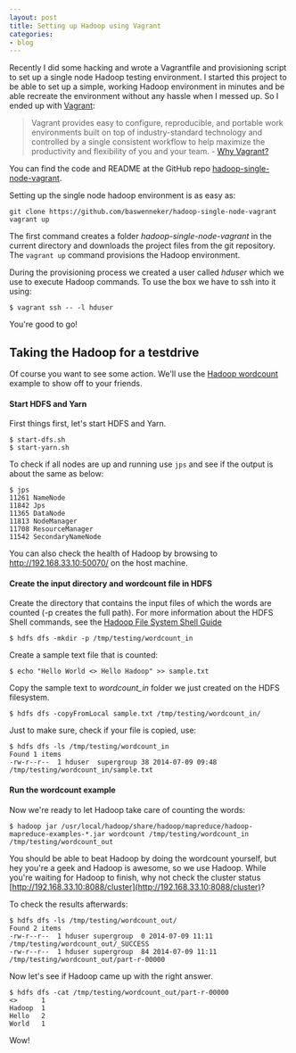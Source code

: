 ```yaml
---
layout: post
title: Setting up Hadoop using Vagrant
categories:
- blog
---
```

Recently I did some hacking and wrote a Vagrantfile and provisioning script to set up a single node Hadoop testing environment. I started this project to be able to set up a simple, working Hadoop environment in minutes and be able recreate the environment without any hassle when I messed up. So I ended up with [Vagrant](http://www.vagrantup.com "Vagrant"):

>Vagrant provides easy to configure, reproducible, and portable work environments built on top of industry-standard technology and controlled by a single consistent workflow to help maximize the productivity and flexibility of you and your team. - [Why Vagrant?](http://docs.vagrantup.com/v2/why-vagrant/index.html "Vagrant Docs: Why Vagrant?")

You can find the code and README at the GitHub repo [hadoop-single-node-vagrant](https://github.com/baswenneker/hadoop-single-node-vagrant).

Setting up the single node hadoop environment is as easy as:

    git clone https://github.com/baswenneker/hadoop-single-node-vagrant
    vagrant up

The first command creates a folder *hadoop-single-node-vagrant* in the current directory and downloads the project files from the git repository. The `vagrant up` command provisions the Hadoop environment. 

During the provisioning process we created a user called *hduser* which we use to execute Hadoop commands. To use the box we have to ssh into it using: 

    $ vagrant ssh -- -l hduser

You're good to go!

## Taking the Hadoop for a testdrive
Of course you want to see some action. We'll use the [Hadoop wordcount](http://hadoop.apache.org/docs/r1.2.1/mapred_tutorial.html "Hadoop Wordcount Example Tutorial") example to show off to your friends. 

#### Start HDFS and Yarn
First things first, let's start HDFS and Yarn.

    $ start-dfs.sh
    $ start-yarn.sh

To check if all nodes are up and running use `jps` and see if the output is about the same as below:

    $ jps
    11261 NameNode
    11842 Jps
    11365 DataNode
    11813 NodeManager
    11708 ResourceManager
    11542 SecondaryNameNode

You can also check the health of Hadoop by browsing to http://192.168.33.10:50070/ on the host machine.

#### Create the input directory and wordcount file in HDFS
Create the directory that contains the input files of which the words are counted (-p creates the full path). For more information about the HDFS Shell commands, see the [Hadoop File System Shell Guide](http://hadoop.apache.org/docs/current/hadoop-project-dist/hadoop-common/FileSystemShell.html "Hadoop File System Shell Guide")
    
    $ hdfs dfs -mkdir -p /tmp/testing/wordcount_in

Create a sample text file that is counted:
    
    $ echo "Hello World <> Hello Hadoop" >> sample.txt

Copy the sample text to *wordcount_in* folder we just created on the HDFS filesystem.
    
    $ hdfs dfs -copyFromLocal sample.txt /tmp/testing/wordcount_in/

Just to make sure, check if your file is copied, use:
    
    $ hdfs dfs -ls /tmp/testing/wordcount_in
    Found 1 items
    -rw-r--r--  1 hduser  supergroup 38 2014-07-09 09:48 /tmp/testing/wordcount_in/sample.txt

#### Run the wordcount example
Now we're ready to let Hadoop take care of counting the words:

    $ hadoop jar /usr/local/hadoop/share/hadoop/mapreduce/hadoop-mapreduce-examples-*.jar wordcount /tmp/testing/wordcount_in /tmp/testing/wordcount_out

You should be able to beat Hadoop by doing the wordcount yourself, but hey you're a geek and Hadoop is awesome, so we use Hadoop. While you're waiting for Hadoop to finish, why not check the cluster status [http://192.168.33.10:8088/cluster](http://192.168.33.10:8088/cluster)?

To check the results afterwards:

    $ hdfs dfs -ls /tmp/testing/wordcount_out/
    Found 2 items
    -rw-r--r--  1 hduser supergroup  0 2014-07-09 11:11 /tmp/testing/wordcount_out/_SUCCESS
    -rw-r--r--  1 hduser supergroup  84 2014-07-09 11:11 /tmp/testing/wordcount_out/part-r-00000

Now let's see if Hadoop came up with the right answer.

    $ hdfs dfs -cat /tmp/testing/wordcount_out/part-r-00000
    <>      1
    Hadoop  1
    Hello   2
    World   1

Wow!
